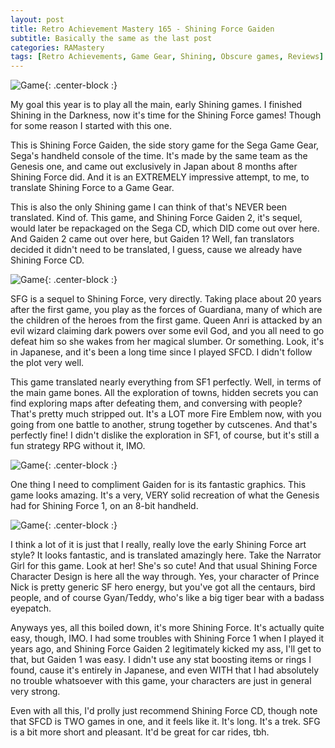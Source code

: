 ```yaml
---
layout: post
title: Retro Achievement Mastery 165 - Shining Force Gaiden
subtitle: Basically the same as the last post
categories: RAMastery
tags: [Retro Achievements, Game Gear, Shining, Obscure games, Reviews]
---
```



![Game](https://imgur.com/JxxIbas.png){: .center-block :}
 
My goal this year is to play all the main, early Shining games. I finished Shining in the Darkness, now it's time for the Shining Force games! Though for some reason I started with this one.

This is Shining Force Gaiden, the side story game for the Sega Game Gear, Sega's handheld console of the time. It's made by the same team as the Genesis one, and came out exclusively in Japan about 8 months after Shining Force did. And it is an EXTREMELY impressive attempt, to me, to translate Shining Force to a Game Gear.

This is also the only Shining game I can think of that's NEVER been translated. Kind of. This game, and Shining Force Gaiden 2, it's sequel, would later be repackaged on the Sega CD, which DID come out over here. And Gaiden 2 came out over here, but Gaiden 1? Well, fan translators decided it didn't need to be translated, I guess, cause we already have Shining Force CD.

![Game](https://imgur.com/vkAEmux.png){: .center-block :}

SFG is a sequel to Shining Force, very directly. Taking place about 20 years after the first game, you play as the forces of Guardiana, many of which are the children of the heroes from the first game. Queen Anri is attacked by an evil wizard claiming dark powers over some evil God, and you all need to go defeat him so she wakes from her magical slumber. Or something. Look, it's in Japanese, and it's been a long time since I played SFCD. I didn't follow the plot very well.

This game translated nearly everything from SF1 perfectly. Well, in terms of the main game bones. All the exploration of towns, hidden secrets you can find exploring maps after defeating them, and conversing with people? That's pretty much stripped out. It's a LOT more Fire Emblem now, with you going from one battle to another, strung together by cutscenes. And that's perfectly fine! I didn't dislike the exploration in SF1, of course, but it's still a fun strategy RPG without it, IMO.

![Game](https://imgur.com/2hFJznU.png){: .center-block :}

One thing I need to compliment Gaiden for is its fantastic graphics. This game looks amazing. It's a very, VERY solid recreation of what the Genesis had for Shining Force 1, on an 8-bit handheld.

![Game](https://imgur.com/zybtYWa.png){: .center-block :}

I think a lot of it is just that I really, really love the early Shining Force art style? It looks fantastic, and is translated amazingly here. Take the Narrator Girl for this game. Look at her! She's so cute! And that usual Shining Force Character Design is here all the way through. Yes, your character of Prince Nick is pretty generic SF hero energy, but you've got all the centaurs, bird people, and of course Gyan/Teddy, who's like a big tiger bear with a badass eyepatch.

Anyways yes, all this boiled down, it's more Shining Force. It's actually quite easy, though, IMO. I had some troubles with Shining Force 1 when I played it years ago, and Shining Force Gaiden 2 legitimately kicked my ass, I'll get to that, but Gaiden 1 was easy. I didn't use any stat boosting items or rings I found, cause it's entirely in Japanese, and even WITH that I had absolutely no trouble whatsoever with this game, your characters are just in general very strong.

Even with all this, I'd prolly just recommend Shining Force CD, though note that SFCD is TWO games in one, and it feels like it. It's long. It's a trek. SFG is a bit more short and pleasant. It'd be great for car rides, tbh.